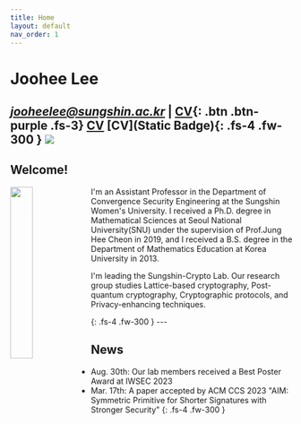```yaml
---
title: Home
layout: default
nav_order: 1
---
```

# **Joohee Lee**
*jooheelee@sungshin.ac.kr*     \|   [CV](Joohee_Lee____Curriculum_Vitae_0908.pdf){: .btn .btn-purple .fs-3}  [CV](Joohee_Lee____Curriculum_Vitae_0908.pdf) [CV](Static Badge){: .fs-4 .fw-300 }
<img src="https://img.shields.io/badge/ClickMe!-512BD4?style=flat-square&logo=CV&logoColor=purple"/>
---
## Welcome!
<div>
    <img src="https://github.com/sungshincrypto/sungshincrypto.github.io/assets/143777085/85fb5360-3518-4651-910a-f7f2f5239a91" height="28%" width="28%" align="left"/>
        <p>I'm an Assistant Professor in the Department of Convergence Security Engineering at the Sungshin Women's University. I received a Ph.D. degree in Mathematical Sciences at Seoul National University(SNU) under the supervision of Prof.Jung Hee Cheon in 2019, and I received a B.S. degree in the Department of Mathematics Education at Korea University in 2013.</p>
    <p>I'm leading the Sungshin-Crypto Lab. Our research group studies Lattice-based cryptography, Post-quantum cryptography, Cryptographic protocols, and Privacy-enhancing techniques.</p>
</div>
{: .fs-4 .fw-300 }
---

## News
- Aug. 30th: Our lab members received a Best Poster Award at IWSEC 2023
- Mar. 17th: A paper accepted by ACM CCS 2023
             "AIM: Symmetric Primitive for Shorter Signatures with Stronger Security"
{: .fs-4 .fw-300 }

[^1]: [It can take up to 10 minutes for changes to your site to publish after you push the changes to GitHub](https://docs.github.com/en/pages/setting-up-a-github-pages-site-with-jekyll/creating-a-github-pages-site-with-jekyll#creating-your-site).

[Just the Docs]: https://just-the-docs.github.io/just-the-docs/
[GitHub Pages]: https://docs.github.com/en/pages
[README]: https://github.com/just-the-docs/just-the-docs-template/blob/main/README.md
[Jekyll]: https://jekyllrb.com
[GitHub Pages / Actions workflow]: https://github.blog/changelog/2022-07-27-github-pages-custom-github-actions-workflows-beta/
[use this template]: https://github.com/just-the-docs/just-the-docs-template/generate
